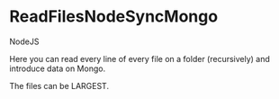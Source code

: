 # ReadFilesNodeSyncMongo
NodeJS

Here you can read every line of every file on a folder (recursively) and introduce data on Mongo.

The files can be LARGEST.
